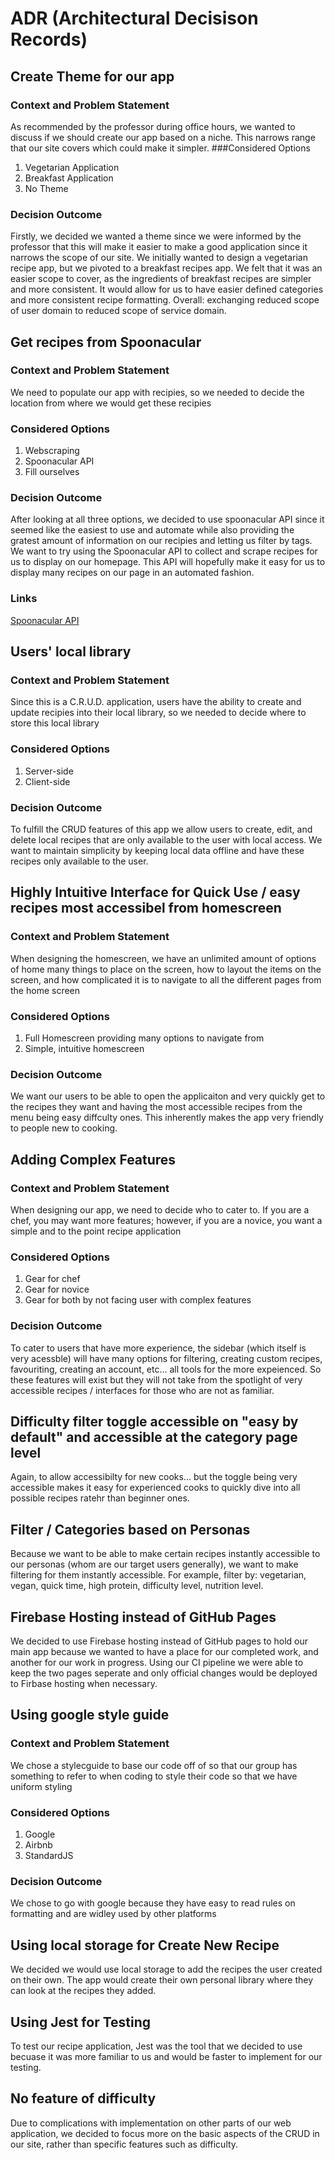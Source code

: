 # ADR (Architectural Decisison Records)

## Create Theme for our app
### Context and Problem Statement
As recommended by the professor during office hours, we wanted to discuss if we should create our app based on a niche. This narrows range that our site covers which could make it simpler.
###Considered Options
1. Vegetarian Application
2. Breakfast Application
3. No Theme
### Decision Outcome
Firstly, we decided we wanted a theme since we were informed by the professor that this will make it easier to make a good application since it narrows the scope of our site. We initially wanted to design a vegetarian recipe app, but we pivoted to a breakfast recipes app. We felt that it was an easier scope to cover, as the ingredients of breakfast recipes are simpler and more consistent. It would allow for us to have easier defined categories and more consistent recipe formatting. Overall: exchanging reduced scope of user domain to reduced scope of service domain.

## Get recipes from Spoonacular
### Context and Problem Statement
We need to populate our app with recipies, so we needed to decide the location from where we would get these recipies
### Considered Options
1. Webscraping
2. Spoonacular API
3. Fill ourselves
### Decision Outcome
After looking at all three options, we decided to use spoonacular API since it seemed like the easiest to use and automate while also providing the gratest amount of information on our recipies and letting us filter by tags. We want to try using the Spoonacular API to collect and scrape recipes for us to display on our homepage. This API will hopefully make it easy for us to display many recipes on our page in an automated fashion.
### Links
[Spoonacular API](https://spoonacular.com)

## Users' local library
### Context and Problem Statement
Since this is a C.R.U.D. application, users have the ability to create and update recipies into their local library, so we needed to decide where to store this local library 
### Considered Options
1. Server-side
2. Client-side
### Decision Outcome
To fulfill the CRUD features of this app we allow users to create, edit, and delete local recipes that are only available to the user with local access. We want to maintain simplicity by keeping local data offline and have these recipes only available to the user.

## Highly Intuitive Interface for Quick Use / easy recipes most accessibel from homescreen
### Context and Problem Statement
When designing the homescreen, we have an unlimited amount of options of home many things to place on the screen, how to layout the items on the screen, and how complicated it is to navigate to all the different pages from the home screen
### Considered Options
1. Full Homescreen providing many options to navigate from
2. Simple, intuitive homescreen
### Decision Outcome
We want our users to be able to open the applicaiton and very quickly get to the recipes they want and having the most accessible recipes from the menu being easy diffculty ones. This inherently makes the app very friendly to people new to cooking.

## Adding Complex Features
### Context and Problem Statement
When designing our app, we need to decide who to cater to. If you are a chef, you may want more features; however, if you are a novice, you want a simple and to the point recipe application
### Considered Options
1. Gear for chef
2. Gear for novice
3. Gear for both by not facing user with complex features
### Decision Outcome
To cater to users that have more experience, the sidebar (which itself is very acessble) will have many options for filtering, creating custom recipes, favouriting, creating an account, etc... all tools for the more expeienced. So these features will exist but they will not take from the spotlight of very accessible recipes / interfaces for those who are not as familiar.

## Difficulty filter toggle accessible on "easy by default" and accessible at the category page level
Again, to allow accessibilty for new cooks... but the toggle being very accessible makes it easy for experienced cooks to quickly dive into all possible recipes ratehr than beginner ones.

## Filter / Categories based on Personas
Because we want to be able to make certain recipes instantly accessible to our personas (whom are our target users generally), we want to make filtering for them instantly accessible. For example, filter by: vegetarian, vegan, quick time, high protein, difficulty level, nutrition level.

## Firebase Hosting instead of GitHub Pages
We decided to use Firebase hosting instead of GitHub pages to hold our main app because we wanted to have a place for our completed work, and another for our work in progress. Using our CI pipeline we were able to keep the two pages seperate and only official changes would be deployed to Firbase hosting when necessary.

## Using google style guide
### Context and Problem Statement
We chose a stylecguide to base our code off of so that our group has something to refer to when coding to style their code so that we have uniform styling
### Considered Options
1. Google
2. Airbnb
3. StandardJS
### Decision Outcome
We chose to go with google because they have easy to read rules on formatting and are widley used by other platforms

## Using local storage for Create New Recipe
We decided we would use local storage to add the recipes the user created on their own. The app would create their own personal library where they can look at the recipes they added.

## Using Jest for Testing
To test our recipe application, Jest was the tool that we decided to use becuase it was more familiar to us and would be faster to implement for our testing.

## No feature of difficulty
Due to complications with implementation on other parts of our web application, we decided to focus more on the basic aspects of the CRUD in our site, rather than specific features such as difficulty.


